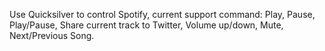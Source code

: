 Use Quicksilver to control Spotify, current support command: Play, Pause, Play/Pause, Share current track to Twitter, Volume up/down, Mute, Next/Previous Song.
